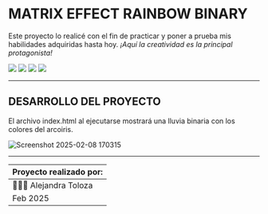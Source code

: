 <h1>MATRIX EFFECT RAINBOW BINARY</h1>

Este proyecto lo realicé con el fin de practicar y poner a prueba mis habilidades adquiridas hasta hoy.
*¡Aquí la creatividad es la principal protagonista!*

<div align="left">
    <img src="https://img.shields.io/badge/JavaScript-FEFF01?logo=javascript&logoColor=000000&style=for-the-badge"/>
    <img src="https://img.shields.io/badge/HTML-EC6231?logo=html5&logoColor=FFFFFF&style=for-the-badge" />
    <img src="https://img.shields.io/badge/CSS-01A3D8?logo=css3&logoColor=FFFFFF&style=for-the-badge" />
    <img src="https://img.shields.io/badge/OpenAI-98d4bc?logo=openai&logoColor=000000&style=for-the-badge" />
</div>

_______________________________________________________________________


<h2>DESARROLLO DEL PROYECTO</h2>

El archivo index.html al ejecutarse mostrará una lluvia binaria con los colores del arcoiris.


![Screenshot 2025-02-08 170315](https://github.com/user-attachments/assets/2daf00ab-f049-4528-8f16-3a774263cd8c)


_______________________________________________________________________


| Proyecto realizado por:|
|----|
|👩🏻‍💻 Alejandra Toloza |
| Feb 2025 |
